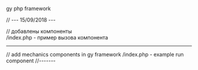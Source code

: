gy php framework

// --- 15/09/2018 ---

// добавлены компоненты    
/index.php - пример вызова компонента   

---

// add mechanics components in gy framework
/index.php - example run component
//-------